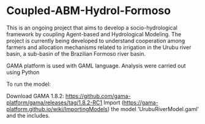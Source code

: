 # Coupled-ABM-Hydrol-Formoso

This is an ongoing project that aims to develop a socio-hydrological framework by coupling Agent-based and Hydrological Modeling.
The project is currently being developed to understand cooperation among farmers and allocation mechanisms related to irrigation in the Urubu river basin, a sub-basin of the Brazilian Formoso river basin.

GAMA platform is used with GAML language.
Analysis were carried out using Python

To run the model:

Download GAMA 1.8.2: https://github.com/gama-platform/gama/releases/tag/1.8.2-RC1
Import (https://gama-platform.github.io/wiki/ImportingModels) the model 'UrubuRiverModel.gaml' and the includes.
